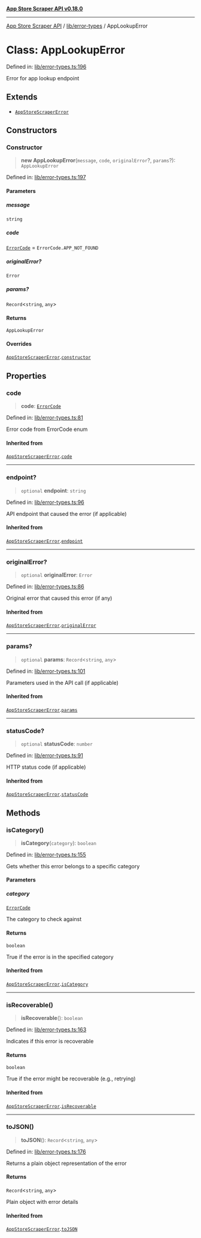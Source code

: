 [**App Store Scraper API v0.18.0**](../../../README.md)

***

[App Store Scraper API](../../../modules.md) / [lib/error-types](../README.md) / AppLookupError

# Class: AppLookupError

Defined in: [lib/error-types.ts:196](https://github.com/facundoolano/app-store-scraper/blob/7e1baf8350e9d5936df88e03bdbb2e2ecea26d48/lib/error-types.ts#L196)

Error for app lookup endpoint

## Extends

- [`AppStoreScraperError`](AppStoreScraperError.md)

## Constructors

### Constructor

> **new AppLookupError**(`message`, `code`, `originalError`?, `params`?): `AppLookupError`

Defined in: [lib/error-types.ts:197](https://github.com/facundoolano/app-store-scraper/blob/7e1baf8350e9d5936df88e03bdbb2e2ecea26d48/lib/error-types.ts#L197)

#### Parameters

##### message

`string`

##### code

[`ErrorCode`](../enumerations/ErrorCode.md) = `ErrorCode.APP_NOT_FOUND`

##### originalError?

`Error`

##### params?

`Record`\<`string`, `any`\>

#### Returns

`AppLookupError`

#### Overrides

[`AppStoreScraperError`](AppStoreScraperError.md).[`constructor`](AppStoreScraperError.md#constructor)

## Properties

### code

> **code**: [`ErrorCode`](../enumerations/ErrorCode.md)

Defined in: [lib/error-types.ts:81](https://github.com/facundoolano/app-store-scraper/blob/7e1baf8350e9d5936df88e03bdbb2e2ecea26d48/lib/error-types.ts#L81)

Error code from ErrorCode enum

#### Inherited from

[`AppStoreScraperError`](AppStoreScraperError.md).[`code`](AppStoreScraperError.md#code)

***

### endpoint?

> `optional` **endpoint**: `string`

Defined in: [lib/error-types.ts:96](https://github.com/facundoolano/app-store-scraper/blob/7e1baf8350e9d5936df88e03bdbb2e2ecea26d48/lib/error-types.ts#L96)

API endpoint that caused the error (if applicable)

#### Inherited from

[`AppStoreScraperError`](AppStoreScraperError.md).[`endpoint`](AppStoreScraperError.md#endpoint)

***

### originalError?

> `optional` **originalError**: `Error`

Defined in: [lib/error-types.ts:86](https://github.com/facundoolano/app-store-scraper/blob/7e1baf8350e9d5936df88e03bdbb2e2ecea26d48/lib/error-types.ts#L86)

Original error that caused this error (if any)

#### Inherited from

[`AppStoreScraperError`](AppStoreScraperError.md).[`originalError`](AppStoreScraperError.md#originalerror)

***

### params?

> `optional` **params**: `Record`\<`string`, `any`\>

Defined in: [lib/error-types.ts:101](https://github.com/facundoolano/app-store-scraper/blob/7e1baf8350e9d5936df88e03bdbb2e2ecea26d48/lib/error-types.ts#L101)

Parameters used in the API call (if applicable)

#### Inherited from

[`AppStoreScraperError`](AppStoreScraperError.md).[`params`](AppStoreScraperError.md#params)

***

### statusCode?

> `optional` **statusCode**: `number`

Defined in: [lib/error-types.ts:91](https://github.com/facundoolano/app-store-scraper/blob/7e1baf8350e9d5936df88e03bdbb2e2ecea26d48/lib/error-types.ts#L91)

HTTP status code (if applicable)

#### Inherited from

[`AppStoreScraperError`](AppStoreScraperError.md).[`statusCode`](AppStoreScraperError.md#statuscode)

## Methods

### isCategory()

> **isCategory**(`category`): `boolean`

Defined in: [lib/error-types.ts:155](https://github.com/facundoolano/app-store-scraper/blob/7e1baf8350e9d5936df88e03bdbb2e2ecea26d48/lib/error-types.ts#L155)

Gets whether this error belongs to a specific category

#### Parameters

##### category

[`ErrorCode`](../enumerations/ErrorCode.md)

The category to check against

#### Returns

`boolean`

True if the error is in the specified category

#### Inherited from

[`AppStoreScraperError`](AppStoreScraperError.md).[`isCategory`](AppStoreScraperError.md#iscategory)

***

### isRecoverable()

> **isRecoverable**(): `boolean`

Defined in: [lib/error-types.ts:163](https://github.com/facundoolano/app-store-scraper/blob/7e1baf8350e9d5936df88e03bdbb2e2ecea26d48/lib/error-types.ts#L163)

Indicates if this error is recoverable

#### Returns

`boolean`

True if the error might be recoverable (e.g., retrying)

#### Inherited from

[`AppStoreScraperError`](AppStoreScraperError.md).[`isRecoverable`](AppStoreScraperError.md#isrecoverable)

***

### toJSON()

> **toJSON**(): `Record`\<`string`, `any`\>

Defined in: [lib/error-types.ts:176](https://github.com/facundoolano/app-store-scraper/blob/7e1baf8350e9d5936df88e03bdbb2e2ecea26d48/lib/error-types.ts#L176)

Returns a plain object representation of the error

#### Returns

`Record`\<`string`, `any`\>

Plain object with error details

#### Inherited from

[`AppStoreScraperError`](AppStoreScraperError.md).[`toJSON`](AppStoreScraperError.md#tojson)
